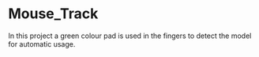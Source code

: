 # Mouse_Track
In this project a green colour pad is used in the fingers to detect the model for automatic usage.
